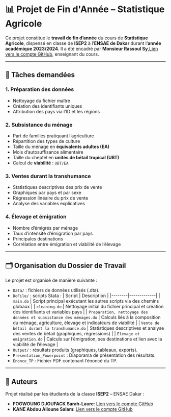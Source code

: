 # 📊 Projet de Fin d'Année – Statistique Agricole

Ce projet constitue le **travail de fin d’année** du cours de **Statistique Agricole**, dispensé en classe de **ISEP2** à l’**ENSAE de Dakar** durant l’**année académique 2023/2024**.
Il a été encadré par **Monsieur Rassoul Sy**,[Lien vers le compte GitHub](https://github.com/syrassoul), enseignant du cours.

---

## 📝 Tâches demandées

### 1. Préparation des données
- Nettoyage du fichier maître
- Création des identifiants uniques
- Attribution des pays via l’ID et les régions

### 2. Subsistance du ménage
- Part de familles pratiquant l’agriculture
- Répartition des types de culture
- Taille du ménage en **équivalents adultes (EA)**
- Mois d’autosuffisance alimentaire
- Taille du cheptel en **unités de bétail tropical (UBT)**
- Calcul de **viabilité** : `UBT/EA`

### 3. Ventes durant la transhumance
- Statistiques descriptives des prix de vente
- Graphiques par pays et par sexe
- Régression linéaire du prix de vente
- Analyse des variables explicatives

### 4. Élevage et émigration
- Nombre d’émigrés par ménage
- Taux d’intensité d’émigration par pays
- Principales destinations
- Corrélation entre émigration et viabilité de l’élevage

---

## 🗂️ Organisation du Dossier de Travail

Le projet est organisé de manière suivante :

- `Data/` : fichiers de données utilisés (.dta).
- `DoFile/` : scripts Stata :
| Script | Description |
|--------|-------------|
| `main.do` | Script principal exécutant les autres scripts via des chemins globaux |
| `cleaning.do` | Nettoyage initial du fichier principal et création des identifiants et variables pays |
| `Preparation, nettoyage des données et subsistance des ménages.do` | Calculs liés à la composition du ménage, agriculture, élevage et indicateurs de viabilité |
| `Vente de bétail durant la transhumance.do` | Statistiques descriptives et analyse des ventes de bétail (graphiques, régressions) |
| `Elevage et emigration.do` | Calculs sur l’émigration, ses destinations et lien avec la viabilité de l’élevage |
- `Output/` : résultats produits (graphiques, tableaux, exports).
- `Presentation_Powerpoint` : Diaporama de présentation des résultats.
- `Enonce_TP` : Fichier PDF contenant l’énoncé du TP.

---

## 👥 Auteurs

Projet réalisé par les étudiants de la classe **ISEP2** – ENSAE Dakar :

- **FOGWOUNG DJOUFACK Sarah-Laure**: [Lien vers le compte GitHub](https://github.com/Sarahlaure)  
- **KANE Abdou Alioune Salam**: [Lien vers le compte GitHub](https://github.com/AliouneKane)

